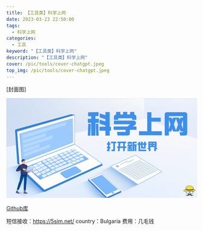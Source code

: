 ```yaml
---
title: 【工具类】科学上网
date: 2023-03-23 22:50:00
tags: 
  - 科学上网
categories: 
  - 工具
keyword: "【工具类】科学上网"
description: "【工具类】科学上网"
cover: /pic/tools/cover-chatgpt.jpeg
top_img: /pic/tools/cover-chatgpt.jpeg
---
```


[封面图]

![封面图](../pic/tools/cover-chatgpt.jpeg)

[Github库](https://github.com/bannedbook/fanqiang)

短信接收：https://5sim.net/
country：Bulgaria
费用：几毛钱
